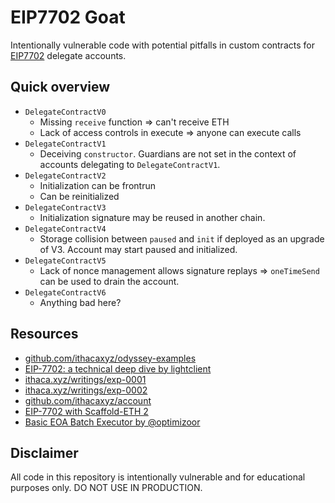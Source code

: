 # EIP7702 Goat

Intentionally vulnerable code with potential pitfalls in custom contracts for [EIP7702](https://eips.ethereum.org/EIPS/eip-7702) delegate accounts.

## Quick overview

- `DelegateContractV0`
    - Missing `receive` function => can't receive ETH
    - Lack of access controls in execute => anyone can execute calls
- `DelegateContractV1`
    - Deceiving `constructor`. Guardians are not set in the context of accounts delegating to `DelegateContractV1`.
- `DelegateContractV2`
    - Initialization can be frontrun
    - Can be reinitialized
- `DelegateContractV3`
    - Initialization signature may be reused in another chain.
- `DelegateContractV4`
    - Storage collision between `paused` and `init` if deployed as an upgrade of V3. Account may start paused and initialized.
- `DelegateContractV5`
    - Lack of nonce management allows signature replays => `oneTimeSend` can be used to drain the account.
- `DelegateContractV6`
    - Anything bad here?

## Resources

- [github.com/ithacaxyz/odyssey-examples](https://github.com/ithacaxyz/odyssey-examples)
- [EIP-7702: a technical deep dive by lightclient](https://www.youtube.com/watch?v=_k5fKlKBWV4)
- [ithaca.xyz/writings/exp-0001](https://www.ithaca.xyz/writings/exp-0001)
- [ithaca.xyz/writings/exp-0002](https://www.ithaca.xyz/writings/exp-0002)
- [github.com/ithacaxyz/account](https://github.com/ithacaxyz/account)
- [EIP-7702 with Scaffold-ETH 2](https://github.com/azf20/seven-seven-zero-two)
- [Basic EOA Batch Executor by @optimizoor](https://x.com/optimizoor/status/1878140195989819586)

## Disclaimer

All code in this repository is intentionally vulnerable and for educational purposes only. DO NOT USE IN PRODUCTION.

